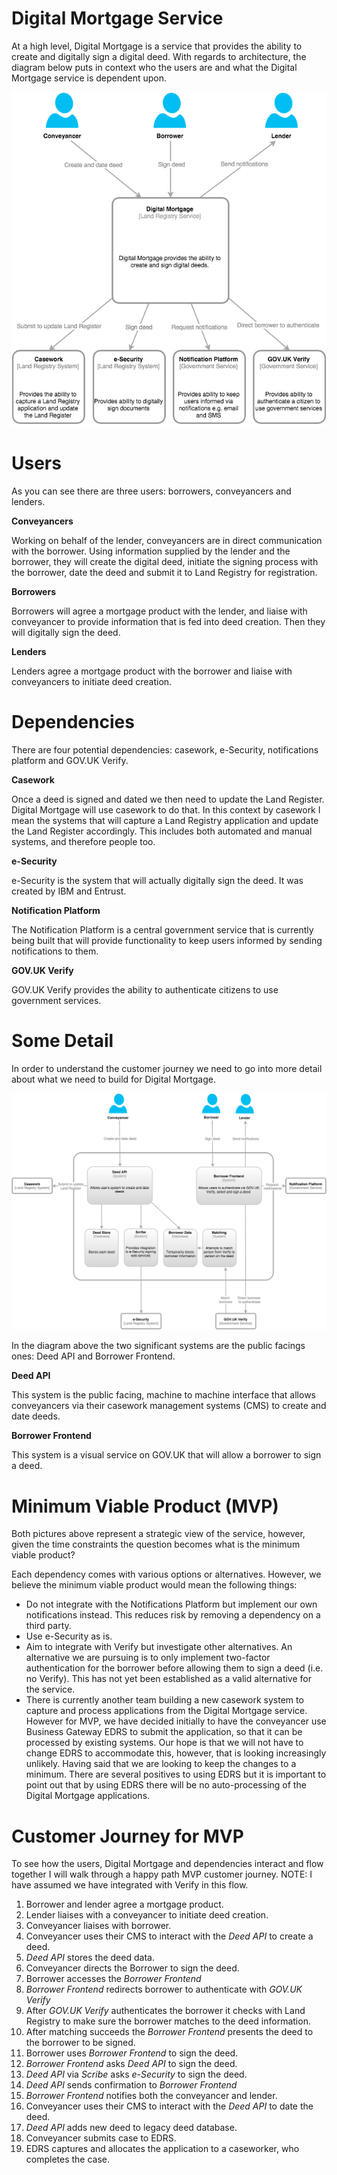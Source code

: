 # Digital Mortgage Service

At a high level, Digital Mortgage is a service that provides the ability to create and digitally sign a digital deed. With regards to architecture, the diagram below puts in context who the users are and what the Digital Mortgage service is dependent upon.

![Architecture Context Diagram](../_static/digital-mortgage-context-diagram.png)

Users
======

As you can see there are three users: borrowers, conveyancers and lenders.

**Conveyancers**

Working on behalf of the lender, conveyancers are in direct communication with the borrower. Using information supplied by the lender and the borrower, they will create the digital deed, initiate the signing process with the borrower, date the deed and submit it to Land Registry for registration.

**Borrowers**

Borrowers will agree a mortgage product with the lender, and liaise with conveyancer to provide information that is fed into deed creation. Then they will digitally sign the deed.

**Lenders**

Lenders agree a mortgage product with the borrower and liaise with conveyancers to initiate deed creation.

Dependencies
======

There are four potential dependencies: casework, e-Security, notifications platform and GOV.UK Verify.

**Casework**

Once a deed is signed and dated we then need to update the Land Register. Digital Mortgage will use casework to do that. In this context by casework I mean the systems that will capture a Land Registry application and update the Land Register accordingly. This includes both automated and manual systems, and therefore people too.

**e-Security**

e-Security is the system that will actually digitally sign the deed. It was created by IBM and Entrust.

**Notification Platform**

The Notification Platform is a central government service that is currently being built that will provide functionality to keep users informed by sending notifications to them.

**GOV.UK Verify**

GOV.UK Verify provides the ability to authenticate citizens to use government services.

Some Detail
======

In order to understand the customer journey we need to go into more detail about what we need to build for Digital Mortgage.

![Architecture Container Diagram](../_static/digital-mortgage-container-diagram.png)

In the diagram above the two significant systems are the public facings ones: Deed API and Borrower Frontend.

**Deed API**

This system is the public facing, machine to machine interface that allows conveyancers via their casework management systems (CMS) to create and date deeds.

**Borrower Frontend**

This system is a visual service on GOV.UK that will allow a borrower to sign a deed.

Minimum Viable Product (MVP)
======

Both pictures above represent a strategic view of the service, however, given the time constraints the question becomes what is the minimum viable product?

Each dependency comes with various options or alternatives. However, we believe the minimum viable product would mean the following things:

* Do not integrate with the Notifications Platform but implement our own notifications instead. This reduces risk by removing a dependency on a third party.
* Use e-Security as is.
* Aim to integrate with Verify but investigate other alternatives. An alternative we are pursuing is to only implement two-factor authentication for the borrower before allowing them to sign a deed (i.e. no Verify). This has not yet been established as a valid alternative for the service.
* There is currently another team building a new casework system to capture and  process applications from the Digital Mortgage service. However for MVP, we have decided initially to have the conveyancer use Business Gateway EDRS to submit the application, so that it can be processed by existing systems. Our hope is that we will not have to change EDRS to accommodate this, however, that is looking increasingly unlikely. Having said that we are looking to keep the changes to a minimum. There are several positives to using EDRS but it is important to point out that by using EDRS there will be no auto-processing of the Digital Mortgage applications.

Customer Journey for MVP
======

To see how the users, Digital Mortgage and dependencies interact and flow together I will walk through a happy path MVP customer journey. NOTE: I have assumed we have integrated with Verify in this flow.

1. Borrower and lender agree a mortgage product.
2. Lender liaises with a conveyancer to initiate deed creation.
3. Conveyancer liaises with borrower.
4. Conveyancer uses their CMS to interact with the *Deed API* to create a deed.
5. *Deed API* stores the deed data.
6. Conveyancer directs the Borrower to sign the deed.
7. Borrower accesses the *Borrower Frontend*
8. *Borrower Frontend* redirects borrower to authenticate with *GOV.UK Verify*
9. After *GOV.UK Verify* authenticates the borrower it checks with Land Registry to make sure the borrower matches to the deed information.
10. After matching succeeds the *Borrower Frontend* presents the deed to the borrower to be signed.
11. Borrower uses *Borrower Frontend* to sign the deed.
12. *Borrower Frontend* asks *Deed API* to sign the deed.
13. *Deed API* via *Scribe* asks *e-Security* to sign the deed.
14. *Deed API* sends confirmation to *Borrower Frontend*
15. *Borrower Frontend* notifies both the conveyancer and lender.
16. Conveyancer uses their CMS to interact with the *Deed API* to date the deed.
17. *Deed API* adds new deed to legacy deed database.
18. Conveyancer submits case to EDRS.
19. EDRS captures and allocates the application to a caseworker, who completes the case.
